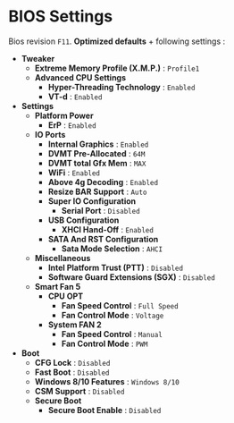 # BIOS Settings

Bios revision `F11`.
**Optimized defaults** + following settings :

- **Tweaker**
  - **Extreme Memory Profile (X.M.P.)** : `Profile1`
  - **Advanced CPU Settings**
    - **Hyper-Threading Technology** : `Enabled`
    - **VT-d** : `Enabled`
- **Settings**
  - **Platform Power**
    - **ErP** : `Enabled`
  - **IO Ports**
    - **Internal Graphics** : `Enabled`
    - **DVMT Pre-Allocated** : `64M`
    - **DVMT total Gfx Mem** : `MAX`
    - **WiFi** : `Enabled`
    - **Above 4g Decoding** : `Enabled`
    - **Resize BAR Support** : `Auto`
    - **Super IO Configuration**
      - **Serial Port** : `Disabled`
    - **USB Configuration**
      - **XHCI Hand-Off** : `Enabled`
    - **SATA And RST Configuration**
      - **Sata Mode Selection** : `AHCI`
  - **Miscellaneous**
    - **Intel Platform Trust (PTT)** : `Disabled`
    - **Software Guard Extensions (SGX)** : `Disabled`
  - **Smart Fan 5**
    - **CPU OPT**
      - **Fan Speed Control** : `Full Speed`
      - **Fan Control Mode** : `Voltage`
    - **System FAN 2**
      - **Fan Speed Control** : `Manual`
      - **Fan Control Mode** : `PWM`
- **Boot**
  - **CFG Lock** : `Disabled`
  - **Fast Boot** : `Disabled`
  - **Windows 8/10 Features** : `Windows 8/10`
  - **CSM Support** : `Disabled`
  - **Secure Boot**
    - **Secure Boot Enable** : `Disabled`
